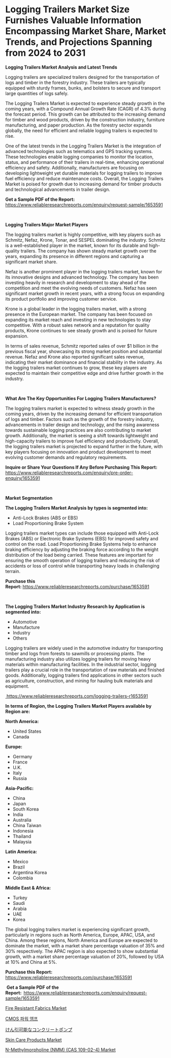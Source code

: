 <p><h1>Logging Trailers Market Size Furnishes Valuable Information Encompassing Market Share, Market Trends, and Projections Spanning from 2024 to 2031</h1></p><p><strong>Logging Trailers Market Analysis and Latest Trends</strong></p>
<p><p>Logging trailers are specialized trailers designed for the transportation of logs and timber in the forestry industry. These trailers are typically equipped with sturdy frames, bunks, and bolsters to secure and transport large quantities of logs safely.</p><p>The Logging Trailers Market is expected to experience steady growth in the coming years, with a Compound Annual Growth Rate (CAGR) of 4.3% during the forecast period. This growth can be attributed to the increasing demand for timber and wood products, driven by the construction industry, furniture manufacturing, and paper production. As the forestry sector expands globally, the need for efficient and reliable logging trailers is expected to rise.</p><p>One of the latest trends in the Logging Trailers Market is the integration of advanced technologies such as telematics and GPS tracking systems. These technologies enable logging companies to monitor the location, status, and performance of their trailers in real-time, enhancing operational efficiency and safety. Additionally, manufacturers are focusing on developing lightweight yet durable materials for logging trailers to improve fuel efficiency and reduce maintenance costs. Overall, the Logging Trailers Market is poised for growth due to increasing demand for timber products and technological advancements in trailer design.</p></p>
<p><strong>Get a Sample PDF of the Report:&nbsp;</strong> <a href="https://www.reliableresearchreports.com/enquiry/request-sample/1653591">https://www.reliableresearchreports.com/enquiry/request-sample/1653591</a></p>
<p>&nbsp;</p>
<p><strong>Logging Trailers Major Market Players</strong></p>
<p><p>The logging trailers market is highly competitive, with key players such as Schmitz, Nefaz, Krone, Tonar, and SESPEL dominating the industry. Schmitz is a well-established player in the market, known for its durable and high-quality trailers. The company has shown steady market growth over the years, expanding its presence in different regions and capturing a significant market share.</p><p>Nefaz is another prominent player in the logging trailers market, known for its innovative designs and advanced technology. The company has been investing heavily in research and development to stay ahead of the competition and meet the evolving needs of customers. Nefaz has seen significant market growth in recent years, with a strong focus on expanding its product portfolio and improving customer service.</p><p>Krone is a global leader in the logging trailers market, with a strong presence in the European market. The company has been focused on expanding its market reach and investing in new technologies to stay competitive. With a robust sales network and a reputation for quality products, Krone continues to see steady growth and is poised for future expansion.</p><p>In terms of sales revenue, Schmitz reported sales of over $1 billion in the previous fiscal year, showcasing its strong market position and substantial revenue. Nefaz and Krone also reported significant sales revenue, indicating their market dominance and financial stability in the industry. As the logging trailers market continues to grow, these key players are expected to maintain their competitive edge and drive further growth in the industry.</p></p>
<p>&nbsp;</p>
<p><strong>What Are The Key Opportunities For Logging Trailers Manufacturers?</strong></p>
<p><p>The logging trailers market is expected to witness steady growth in the coming years, driven by the increasing demand for efficient transportation of logs and timber. Factors such as the growth of the forestry industry, advancements in trailer design and technology, and the rising awareness towards sustainable logging practices are also contributing to market growth. Additionally, the market is seeing a shift towards lightweight and high-capacity trailers to improve fuel efficiency and productivity. Overall, the logging trailers market is projected to expand further in the future, with key players focusing on innovation and product development to meet evolving customer demands and regulatory requirements.</p></p>
<p><strong>Inquire or Share Your Questions If Any Before Purchasing This Report:</strong> <a href="https://www.reliableresearchreports.com/enquiry/pre-order-enquiry/1653591">https://www.reliableresearchreports.com/enquiry/pre-order-enquiry/1653591</a></p>
<p>&nbsp;</p>
<p><strong>Market Segmentation</strong></p>
<p><strong>The Logging Trailers Market Analysis by types is segmented into:</strong></p>
<p><ul><li>Anti-Lock Brakes (ABS or EBS)</li><li>Load Proportioning Brake System</li></ul></p>
<p><p>Logging trailers market types can include those equipped with Anti-Lock Brakes (ABS) or Electronic Brake Systems (EBS) for improved safety and control on the road. Load Proportioning Brake Systems help to enhance braking efficiency by adjusting the braking force according to the weight distribution of the load being carried. These features are important for ensuring the smooth operation of logging trailers and reducing the risk of accidents or loss of control while transporting heavy loads in challenging terrain.</p></p>
<p><strong>Purchase this Report:&nbsp;</strong><a href="https://www.reliableresearchreports.com/purchase/1653591">https://www.reliableresearchreports.com/purchase/1653591</a></p>
<p>&nbsp;</p>
<p><strong>The Logging Trailers Market Industry Research by Application is segmented into:</strong></p>
<p><ul><li>Automotive</li><li>Manufacture</li><li>Industry</li><li>Others</li></ul></p>
<p><p>Logging trailers are widely used in the automotive industry for transporting timber and logs from forests to sawmills or processing plants. The manufacturing industry also utilizes logging trailers for moving heavy materials within manufacturing facilities. In the industrial sector, logging trailers play a crucial role in the transportation of raw materials and finished goods. Additionally, logging trailers find applications in other sectors such as agriculture, construction, and mining for hauling bulk materials and equipment.</p></p>
<p><a href="https://www.reliableresearchreports.com/logging-trailers-r1653591">&nbsp;https://www.reliableresearchreports.com/logging-trailers-r1653591</a></p>
<p><strong>In terms of Region, the Logging Trailers Market Players available by Region are:</strong></p>
<p>
    <p> <strong> North America: </strong>
        <ul>
            <li>United States</li>
            <li>Canada</li>
        </ul>
        </p> 
    <p> <strong> Europe: </strong>
        <ul>
            <li>Germany</li>
            <li>France</li>
            <li>U.K.</li>
            <li>Italy</li>
            <li>Russia</li>
        </ul>
        </p> 
    <p> <strong> Asia-Pacific: </strong>
        <ul>
            <li>China</li>
            <li>Japan</li>
            <li>South Korea</li>
            <li>India</li>
            <li>Australia</li>
            <li>China Taiwan</li>
            <li>Indonesia</li>
            <li>Thailand</li>
            <li>Malaysia</li>
        </ul>
        </p> 
    <p> <strong> Latin America: </strong>
        <ul>
            <li>Mexico</li>
            <li>Brazil</li>
            <li>Argentina Korea</li>
            <li>Colombia</li>
        </ul>
        </p> 
    <p> <strong> Middle East & Africa: </strong>
        <ul>
            <li>Turkey</li>
            <li>Saudi</li>
            <li>Arabia</li>
            <li>UAE</li>
            <li>Korea</li>
        </ul>
    </p>
    </p>
<p><p>The global logging trailers market is experiencing significant growth, particularly in regions such as North America, Europe, APAC, USA, and China. Among these regions, North America and Europe are expected to dominate the market, with a market share percentage valuation of 35% and 30% respectively. The APAC region is also expected to show substantial growth, with a market share percentage valuation of 20%, followed by USA at 10% and China at 5%.</p></p>
<p><strong>Purchase this Report: </strong><a href="https://www.reliableresearchreports.com/purchase/1653591">https://www.reliableresearchreports.com/purchase/1653591</a></p>
<p>&nbsp;<strong>Get a Sample PDF of the Report:&nbsp;&nbsp;</strong><a href="https://www.reliableresearchreports.com/enquiry/request-sample/1653591">https://www.reliableresearchreports.com/enquiry/request-sample/1653591</a></p>
<p><strong></strong></p>
<p><p><a href="https://www.linkedin.com/pulse/decoding-fire-resistant-fabrics-market-deep-dive-latest-trends-gdmxf">Fire Resistant Fabrics Market</a></p><p><a href="https://github.com/jntpkh496620/Market-Research-Report-List-2/blob/main/328263249135.md">CMOS 파워 앰프</a></p><p><a href="https://github.com/lababdou/Market-Research-Report-List-3/blob/main/147016253141.md">けん引可能なコンクリートポンプ</a></p><p><a href="https://www.linkedin.com/pulse/skin-care-productsnbspmarket-focuses-market-share-size-dsdsf">Skin Care Products Market</a></p><p><a href="https://issuu.com/reportprime-2/docs/n-methylmorpholine-nmm-cas-109-02-4-market-size-20">N-Methylmorpholine (NMM) (CAS 109-02-4) Market</a></p></p>